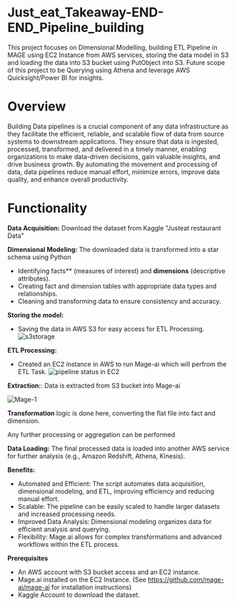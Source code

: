 # Just_eat_Takeaway-END-END_Pipeline_building

This project focuses on Dimensional Modelling, building ETL Pipeline in MAGE using EC2 Instance from AWS services, storing the data model in S3 and loading the data into S3 bucket using PutObject into S3. Future scope of this project to be Querying using Athena and leverage AWS Quicksight/Power BI for insights.

# Overview

Building Data pipelines is a crucial component of any data infrastructure as they facilitate the efficient, reliable, and scalable flow of data from source systems to downstream applications. They ensure that data is ingested, processed, transformed, and delivered in a timely manner, enabling organizations to make data-driven decisions, gain valuable insights, and drive business growth. By automating the movement and processing of data, data pipelines reduce manual effort, minimize errors, improve data quality, and enhance overall productivity.

# Functionality

**Data Acquisition:** Download the dataset from Kaggle "Justeat restaurant Data"

**Dimensional Modeling:** The downloaded data is transformed into a star schema using Python

- Identifying facts** (measures of interest) and **dimensions** (descriptive attributes).
- Creating fact and dimension tables with appropriate data types and relationships.
- Cleaning and transforming data to ensure consistency and accuracy.

**Storing the model:**

- Saving the data in AWS S3 for easy access for ETL Processing.
![s3storage](https://github.com/Ashvakg/Justeats_DataEngineering/assets/83398283/1ef2b6dc-5b12-4e82-8f6c-cd2dd315deaf)

**ETL Processing:**

- Created an EC2 instance in AWS to run Mage-ai which will perfrom the ETL Task.
![pipeline status in EC2](https://github.com/Ashvakg/Justeats_DataEngineering/assets/83398283/da293885-85c2-417e-a39e-7c79b6064f6a)

    
**Extraction:**: Data is extracted from S3 bucket into Mage-ai

![Mage-1](https://github.com/Ashvakg/Justeats_DataEngineering/assets/83398283/518e5f2d-f631-41e6-8863-6e66f6f39fe8)


**Transformation** logic is done here, converting the flat file into fact and dimension.

Any further processing or aggregation can be performed 

**Data Loading:** The final processed data is loaded into another AWS service for further analysis (e.g., Amazon Redshift, Athena, Kinesis).

**Benefits:**

- Automated and Efficient: The script automates data acquisition, dimensional modeling, and ETL, improving efficiency and reducing manual effort.
- Scalable: The pipeline can be easily scaled to handle larger datasets and increased processing needs.
- Improved Data Analysis: Dimensional modeling organizes data for efficient analysis and querying.
- Flexibility: Mage.ai allows for complex transformations and advanced workflows within the ETL process.
  
**Prerequisites**

- An AWS account with S3 bucket access and an EC2 instance.
- Mage.ai installed on the EC2 Instance. (See https://github.com/mage-ai/mage-ai for installation instructions)
- Kaggle Account to download the dataset.
